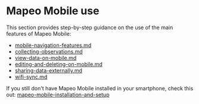 # Mapeo Mobile use

This section provides step-by-step guidance on the use of the main features of Mapeo Mobile:

* [mobile-navigation-features.md](mobile-navigation-features.md "mention")
* [collecting-observations.md](collecting-observations.md "mention")
* [view-data-on-mobile.md](view-data-on-mobile.md "mention")
* [editing-and-deleting-on-mobile.md](editing-and-deleting-on-mobile.md "mention")
* [sharing-data-externally.md](sharing-data-externally.md "mention")
* [wifi-sync.md](wifi-sync.md "mention")

If you still don't have Mapeo Mobile installed in your smartphone, check this out: [mapeo-mobile-installation-and-setup](../mapeo-mobile-installation-and-setup/ "mention")
